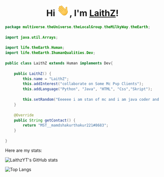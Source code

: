 <div align="center">
<h1>Hi <img src="Hi.gif" width="40px" />, I'm <a href="https://github.com/LaithzYT">LaithZ</a>!</h1>
</div>

```java
package multiverse.theUniverse.theLocalGroup.theMilkyWay.theEarth;

import java.util.Arrays;

import life.theEarth.Human;
import life.theEarth.IhumanQualities.Dev;

public class LaithZ extends Human implements Dev{
	
	public LaithZ() {
		this.name = "LaithZ";
		this.addInterest("collaborate on Some Mc Pvp Clients");
		this.addLanguage("Python", "Java", "HTML", "Css","Skript");
		
		this.setRandom("Eeeeee i am stan of mc and i am java coder and i am website coder skrt pop pop pop i make pvp clients");
	}
	
	@Override
	public String getContact() {
		return "MST__mamdshakurthakur221#8683";
	}
	
}
```

Here are my stats:

![LaithzYT's GitHub stats](https://github-readme-stats.vercel.app/api?username=LaithzYT&show_icons=true&theme=vision-friendly-dark)

![Top Langs](https://github-readme-stats.vercel.app/api/top-langs/?username=LaithzYT&theme=vision-friendly-dark)
